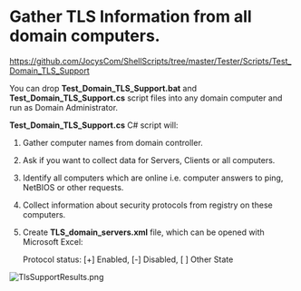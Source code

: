 # Gather TLS Information from all domain computers.

https://github.com/JocysCom/ShellScripts/tree/master/Tester/Scripts/Test_Domain_TLS_Support

You can drop **Test_Domain_TLS_Support.bat** and **Test_Domain_TLS_Support.cs** script files into any domain computer and run as Domain Administrator.

**Test_Domain_TLS_Support.cs** C# script will:

1. Gather computer names from domain controller.
2. Ask if you want to collect data for Servers, Clients or all computers.
3. Identify all computers which are online i.e. computer answers to ping, NetBIOS or other requests.
3. Collect information about security protocols from registry on these computers.
4. Create **TLS_domain_servers.xml** file, which can be opened with Microsoft Excel:

   Protocol status: [+] Enabled, [-] Disabled, [ ] Other State

![TlsSupportResults.png](https://raw.github.com/JocysCom/ShellScripts/master/Tester/Scripts/Test_Domain_TLS_Support/Images/TlsSupportResults.png) 
